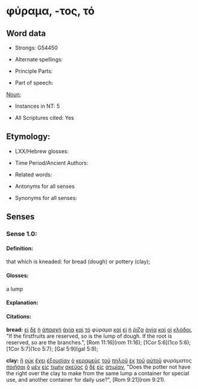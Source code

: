 # φύραμα, -τος, τό

<!-- Status: S2=NeedsFinalCheck -->
<!-- Lexica used for edits: BDAG, FFM, LN, A-S -->

## Word data

* Strongs: G54450

* Alternate spellings:


* Principle Parts: 

* Part of speech: 

[Noun](http://ugg.readthedocs.io/en/latest/noun.html); 

* Instances in NT: 5

* All Scriptures cited: Yes

## Etymology: 

* LXX/Hebrew glosses: 

* Time Period/Ancient Authors: 

* Related words: 

* Antonyms for all senses

* Synonyms for all senses: 

## Senses 

### Sense 1.0:

#### Definition: 

that which is kneaded: for bread (dough) or pottery (clay);

#### Glosses:

a lump

#### Explanation:

#### Citations:

**bread:** [εἰ](../G14870/01.md) [δὲ](../G11610/01.md) [ἡ](../G35880/01.md) [ἀπαρχὴ](../G05360/01.md) [ἁγία](../G00400/01.md) [καὶ](../G25320/01.md) [τὸ](../G35880/01.md) φύραμα [καὶ](../G25320/01.md) [εἰ](../G14870/01.md) [ἡ](../G35880/01.md) [ῥίζα](../G44910/01.md) [ἁγία](../G00400/01.md) [καὶ](../G25320/01.md) [οἱ](../G35880/01.md) [κλάδοι](../G27980/01.md), "If the firstfruits are reserved, so is the lump of dough. If the root is reserved, so are the branches.", [Rom 11:16](rom 11:16); [1Cor 5:6](1co 5:6); [1Cor 5:7](1co 5:7); [Gal 5:9](gal 5:9);  

**clay:** [ἢ](../G22280/01.md) [οὐκ](../G37560/01.md) [ἔχει](../G21920/01.md) [ἐξουσίαν](../G18490/01.md) [ὁ](../G35880/01.md) [κεραμεὺς](../G27630/01.md) [τοῦ](../G35880/01.md) [πηλοῦ](../G40810/01.md) [ἐκ](../G15370/01.md) [τοῦ](../G35880/01.md) [αὐτοῦ](../G08460/01.md) φυράματος [ποιῆσαι](../G41600/01.md) [ὃ](../G37390/01.md) [μὲν](../G33030/01.md) [εἰς](../G15190/01.md) [τιμὴν](../G50920/01.md) [σκεῦος](../G46320/01.md) [ὃ](../G37390/01.md) [δὲ](../G11610/01.md) [εἰς](../G15190/01.md) [ἀτιμίαν](../G08190/01.md), "Does the potter not have the right over the clay to make from the same lump a container for special use, and another container for daily use?", [Rom 9:21](rom 9:21).  

